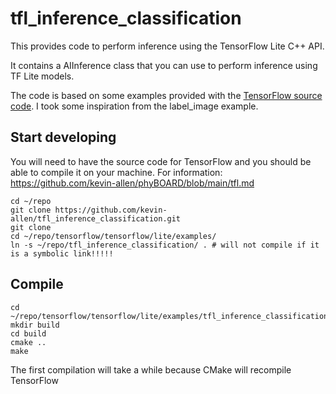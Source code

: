 # tfl_inference_classification

This provides code to perform inference using the TensorFlow Lite C++ API. 

It contains a AIInference class that you can use to perform inference using TF Lite models.

The code is based on some examples provided with the [TensorFlow source code](https://github.com/nxp-imx/tensorflow-imx/tree/lf-6.1.36_2.1.0/tensorflow/lite/examples/label_image). I took some inspiration from the label_image example.

## Start developing 

You will need to have the source code for TensorFlow and you should be able to compile it on your machine. For information: https://github.com/kevin-allen/phyBOARD/blob/main/tfl.md


```
cd ~/repo
git clone https://github.com/kevin-allen/tfl_inference_classification.git
git clone 
cd ~/repo/tensorflow/tensorflow/lite/examples/
ln -s ~/repo/tfl_inference_classification/ . # will not compile if it is a symbolic link!!!!!
```


## Compile

```
cd ~/repo/tensorflow/tensorflow/lite/examples/tfl_inference_classification
mkdir build
cd build
cmake ..
make
```

The first compilation will take a while because CMake will recompile TensorFlow
